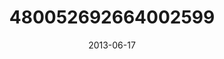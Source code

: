---
title: "480052692664002599"
image: "2013-06-17 15.26.02 480052692664002599_46248401"
date: "2013-06-17"
type: "photo"
---